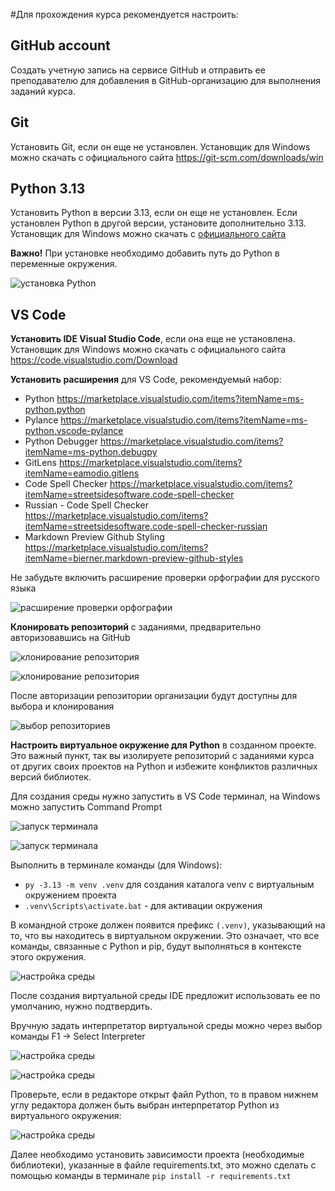 #Для прохождения курса рекомендуется настроить:

## GitHub account
Создать учетную запись на сервисе GitHub и отправить ее преподавателю для добавления в GitHub-организацию для выполнения заданий курса.

## Git
Установить Git, если он еще не установлен. Установщик для Windows можно скачать с официального сайта https://git-scm.com/downloads/win

## Python 3.13
Установить Python в версии 3.13, если он еще не установлен. Если установлен Python в другой версии, установите дополнительно 3.13. Установщик для Windows можно скачать с [официального сайта](https://www.python.org/ftp/python/3.13.7/python-3.13.7-amd64.exe)

**Важно!** При установке необходимо добавить путь до Python в переменные окружения.

![установка Python](assets/python-1.png)

## VS Code
**Установить IDE Visual Studio Code**, если она еще не установлена. Установщик для Windows можно скачать с официального сайта https://code.visualstudio.com/Download

**Установить расширения** для VS Code, рекомендуемый набор:
- Python https://marketplace.visualstudio.com/items?itemName=ms-python.python
- Pylance https://marketplace.visualstudio.com/items?itemName=ms-python.vscode-pylance
- Python Debugger https://marketplace.visualstudio.com/items?itemName=ms-python.debugpy
- GitLens https://marketplace.visualstudio.com/items?itemName=eamodio.gitlens
- Code Spell Checker https://marketplace.visualstudio.com/items?itemName=streetsidesoftware.code-spell-checker
- Russian - Code Spell Checker https://marketplace.visualstudio.com/items?itemName=streetsidesoftware.code-spell-checker-russian
- Markdown Preview Github Styling https://marketplace.visualstudio.com/items?itemName=bierner.markdown-preview-github-styles

Не забудьте включить расширение проверки орфографии для русского языка

![расширение проверки орфографии](assets/vscode-1.png)

**Клонировать репозиторий** с заданиями, предварительно авторизовавшись на GitHub 

![клонирование репозитория](assets/git-clone-1.png)

![клонирование репозитория](assets/git-clone-2.png)

После авторизации репозитории организации будут доступны для выбора и клонирования

![выбор репозиториев](assets/git-clone-3.png)

**Настроить виртуальное окружение для Python** в созданном проекте. Это важный пункт, так вы изолируете репозиторий с заданиями курса от других своих проектов на Python и избежите конфликтов различных версий библиотек.

Для создания среды нужно запустить в VS Code терминал, на Windows можно запустить Command Prompt

![запуск терминала](assets/venv-1.png)

![запуск терминала](assets/venv-2.png)

Выполнить в терминале команды (для Windows):
- `py -3.13 -m venv .venv` для создания каталога venv с виртуальным окружением проекта
- `.venv\Scripts\activate.bat` - для активации окружения

В командной строке должен появится префикс `(.venv)`, указывающий на то, что вы находитесь в виртуальном окружении. Это означает, что все команды, связанные с Python и pip, будут выполняться в контексте этого окружения.

![настройка среды](assets/venv-3.png)

После создания виртуальной среды IDE предложит использовать ее по умолчанию, нужно подтвердить.

Вручную задать интерпретатор виртуальной среды можно через выбор команды F1 -> Select Interpreter

![настройка среды](assets/venv-4.png)

![настройка среды](assets/venv-5.png)

Проверьте, если в редакторе открыт файл Python, то в правом нижнем углу редактора должен быть выбран интерпретатор Python из виртуального окружения:

![настройка среды](assets/venv-6.png)

Далее необходимо установить зависимости проекта (необходимые библиотеки), указанные в файле requirements.txt, это можно сделать с помощью команды в терминале `pip install -r requirements.txt`
